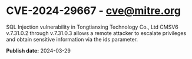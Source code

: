 # CVE-2024-29667 - cve@mitre.org

SQL Injection vulnerability in Tongtianxing Technology Co., Ltd CMSV6 v.7.31.0.2 through v.7.31.0.3 allows a remote attacker to escalate privileges and obtain sensitive information via the ids parameter.

**Publish date:** 2024-03-29
